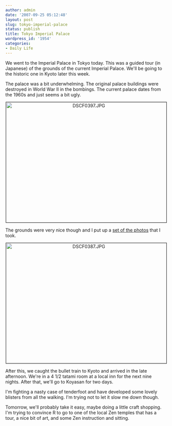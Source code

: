 ```yaml
---
author: admin
date: '2007-09-25 05:12:48'
layout: post
slug: tokyo-imperial-palace
status: publish
title: Tokyo Imperial Palace
wordpress_id: '1954'
categories:
- Daily Life
---
```

We went to the Imperial Palace in Tokyo today. This was a guided tour (in Japanese) of the grounds of the current Imperial Palace. We'll be going to the historic one in Kyoto later this week.

The palace was a bit underwhelming. The original palace buildings were destroyed in World War II in the bombings. The current palace dates from the 1960s and just seems a bit ugly.
<p style="text-align: center"><a href="http://www.flickr.com/photos/albill/1436524835/" title="Photo Sharing"><img src="http://farm2.static.flickr.com/1090/1436524835_e60936e872.jpg" alt="DSCF0397.JPG" border="1" height="375" width="500" /></a></p>

The grounds were very nice though and I put up a <a href="http://www.flickr.com/photos/albill/sets/72157602145268894/">set of the photos</a> that I took.
<p style="text-align: center"><a href="http://www.flickr.com/photos/albill/1437387094/" title="Photo Sharing">
<img src="http://farm2.static.flickr.com/1011/1437387094_d10915dc48.jpg" alt="DSCF0387.JPG" border="1" height="375" width="500" /></a></p>

After this, we caught the bullet train to Kyoto and arrived in the late afternoon. We're in a 4 1/2 tatami room at a local inn for the next nine nights. After that, we'll go to Koyasan for two days.

I'm fighting a nasty case of tenderfoot and have developed some lovely blisters from all the walking. I'm trying not to let it slow me down though.

Tomorrow, we'll probably take it easy, maybe doing a little craft shopping. I'm trying to convince R to go to one of the local Zen temples that has a tour, a nice bit of art, and some Zen instruction and sitting.
